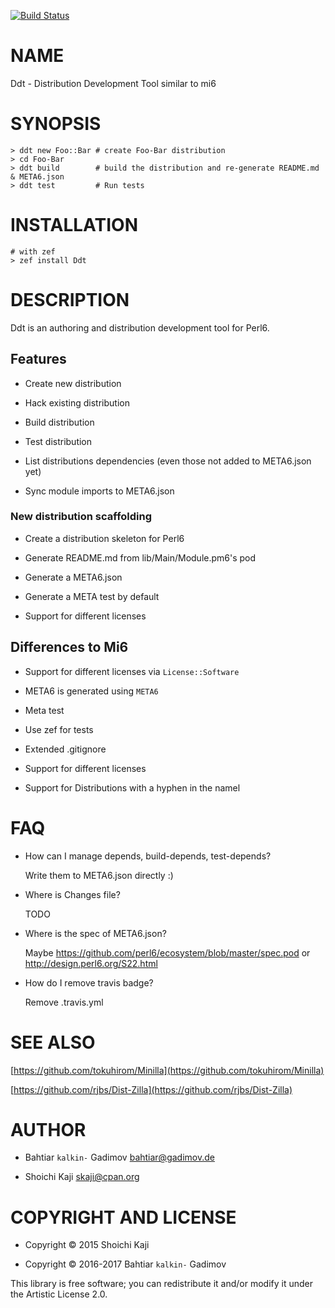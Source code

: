 [![Build Status](https://travis-ci.org/kalkin/Ddt.svg?branch=master)](https://travis-ci.org/kalkin/Ddt)

NAME
====

Ddt - Distribution Development Tool similar to mi6

SYNOPSIS
========

    > ddt new Foo::Bar # create Foo-Bar distribution
    > cd Foo-Bar
    > ddt build        # build the distribution and re-generate README.md & META6.json
    > ddt test         # Run tests

INSTALLATION
============

    # with zef
    > zef install Ddt

DESCRIPTION
===========

Ddt is an authoring and distribution development tool for Perl6.

Features
--------

  * Create new distribution

  * Hack existing distribution

  * Build distribution

  * Test distribution

  * List distributions dependencies (even those not added to META6.json yet)

  * Sync module imports to META6.json

### New distribution scaffolding

  * Create a distribution skeleton for Perl6

  * Generate README.md from lib/Main/Module.pm6's pod

  * Generate a META6.json

  * Generate a META test by default

  * Support for different licenses

Differences to Mi6
------------------

  * Support for different licenses via `License::Software`

  * META6 is generated using `META6`

  * Meta test

  * Use zef for tests

  * Extended .gitignore

  * Support for different licenses

  * Support for Distributions with a hyphen in the namel

FAQ
===

  * How can I manage depends, build-depends, test-depends?

    Write them to META6.json directly :)

  * Where is Changes file?

    TODO

  * Where is the spec of META6.json?

    Maybe https://github.com/perl6/ecosystem/blob/master/spec.pod or http://design.perl6.org/S22.html

  * How do I remove travis badge?

    Remove .travis.yml

SEE ALSO
========

[https://github.com/tokuhirom/Minilla](https://github.com/tokuhirom/Minilla)

[https://github.com/rjbs/Dist-Zilla](https://github.com/rjbs/Dist-Zilla)

AUTHOR
======

  * Bahtiar `kalkin-` Gadimov <bahtiar@gadimov.de>

  * Shoichi Kaji <skaji@cpan.org>

COPYRIGHT AND LICENSE
=====================

  * Copyright © 2015 Shoichi Kaji

  * Copyright © 2016-2017 Bahtiar `kalkin-` Gadimov

This library is free software; you can redistribute it and/or modify it under the Artistic License 2.0.
